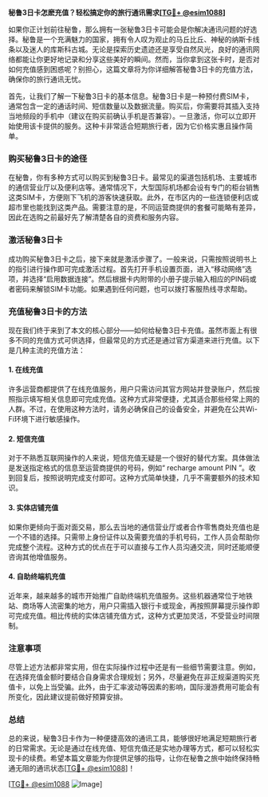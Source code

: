 **秘鲁3日卡怎麽充值？轻松搞定你的旅行通讯需求[[TG💪+ @esim1088](https://t.me/s/esim1088)]**

如果你正计划前往秘鲁，那么拥有一张秘鲁3日卡可能会是你解决通讯问题的好选择。秘鲁是一个充满魅力的国家，拥有令人叹为观止的马丘比丘、神秘的纳斯卡线条以及迷人的库斯科古城。无论是探索历史遗迹还是享受自然风光，良好的通讯网络都能让你更好地记录和分享这些美好的瞬间。然而，当你拿到这张卡时，是否对如何充值感到困惑呢？别担心，这篇文章将为你详细解答秘鲁3日卡的充值方法，确保你的旅行通讯无忧。

首先，让我们了解一下秘鲁3日卡的基本信息。秘鲁3日卡是一种预付费SIM卡，通常包含一定的通话时间、短信数量以及数据流量。购买后，你需要将其插入支持当地频段的手机中（建议在购买前确认手机是否兼容）。一旦激活，你可以立即开始使用该卡提供的服务。这种卡非常适合短期旅行者，因为它价格实惠且操作简单。

### **购买秘鲁3日卡的途径**

在秘鲁，你有多种方式可以购买到秘鲁3日卡。最常见的渠道包括机场、主要城市的通信营业厅以及便利店等。通常情况下，大型国际机场都会设有专门的柜台销售这类SIM卡，方便刚下飞机的游客快速获取。此外，在市区内的一些连锁便利店或超市里也能找到这类产品。需要注意的是，不同运营商提供的套餐可能略有差异，因此在选购之前最好先了解清楚各自的资费和服务内容。

### **激活秘鲁3日卡**

成功购买秘鲁3日卡之后，接下来就是激活步骤了。一般来说，只需按照说明书上的指引进行操作即可完成激活过程。首先打开手机设置页面，进入“移动网络”选项，并选择“启用数据连接”。然后根据卡内附带的小册子提示输入相应的PIN码或者密码来解锁SIM卡功能。如果遇到任何问题，也可以拨打客服热线寻求帮助。

### **充值秘鲁3日卡的方法**

现在我们终于来到了本文的核心部分——如何给秘鲁3日卡充值。虽然市面上有很多不同的充值方式可供选择，但最常见的方式还是通过官方渠道来进行充值。以下是几种主流的充值方法：

#### **1. 在线充值**
许多运营商都提供了在线充值服务，用户只需访问其官方网站并登录账户，然后按照指示填写相关信息即可完成充值。这种方式非常便捷，尤其适合那些经常上网的人群。不过，在使用这种方法时，请务必确保自己的设备安全，并避免在公共Wi-Fi环境下进行敏感操作。

#### **2. 短信充值**
对于不熟悉互联网操作的人来说，短信充值无疑是一个很好的替代方案。具体做法是发送指定格式的信息至运营商提供的号码，例如“ recharge amount PIN ”。收到回复后，按照说明完成支付即可。这种方式简单快捷，几乎不需要额外的技术知识。

#### **3. 实体店铺充值**
如果你更倾向于面对面交易，那么去当地的通信营业厅或者合作零售商处充值也是一个不错的选择。只需带上身份证件以及需要充值的手机号码，工作人员会帮助你完成整个流程。这种方式的优点在于可以直接与工作人员沟通交流，同时还能顺便咨询其他增值服务。

#### **4. 自助终端机充值**
近年来，越来越多的城市开始推广自助终端机充值服务。这些机器通常位于地铁站、商场等人流密集的地方，用户只需插入银行卡或现金，再按照屏幕提示操作即可完成充值。相比传统的实体店铺充值方式，这种方式更加灵活，不受营业时间限制。

### **注意事项**

尽管上述方法都非常实用，但在实际操作过程中还是有一些细节需要注意。例如，在选择充值金额时要结合自身需求合理规划；另外，尽量避免在非正规渠道购买充值卡，以免上当受骗。此外，由于汇率波动等因素的影响，国际漫游费用可能会有所变化，因此建议提前做好预算安排。

### **总结**

总的来说，秘鲁3日卡作为一种便捷高效的通讯工具，能够很好地满足短期旅行者的日常需求。无论是通过在线充值、短信充值还是实地办理等方式，都可以轻松实现卡的续费。希望本篇文章能为你提供足够的指导，让你在秘鲁之旅中始终保持畅通无阻的通讯状态[[TG💪+ @esim1088](https://t.me/s/esim1088)]！

[[TG💪+ @esim1088](https://t.me/s/esim1088) ![Image](https://i.postimg.cc/4NQfJmqS/Snipaste-2025-05-13-00-14-12.png)]